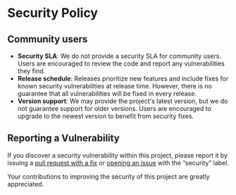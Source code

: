 # Security Policy

## Community users

- **Security SLA**: We do not provide a security SLA for community users.
  Users are encouraged to review the code and report any vulnerabilities
  they find.
- **Release schedule**: Releases prioritize new features and include fixes
  for known security vulnerabilities at release time. However, there is no
  guarantee that all vulnerabilities will be fixed in every release.
- **Version support**: We may provide the project's latest version, but we
  do not guarantee support for older versions. Users are encouraged to
  upgrade to the newest version to benefit from security fixes.

## Reporting a Vulnerability

If you discover a security vulnerability within this project, please report
it by issuing a
[pull request with a fix](https://github.com/kurone-kito/vrc-ui/pulls) or
[opening an issue](https://github.com/kurone-kito/vrc-ui/issues) with the
“security” label.

Your contributions to improving the security of this project are greatly
appreciated.
